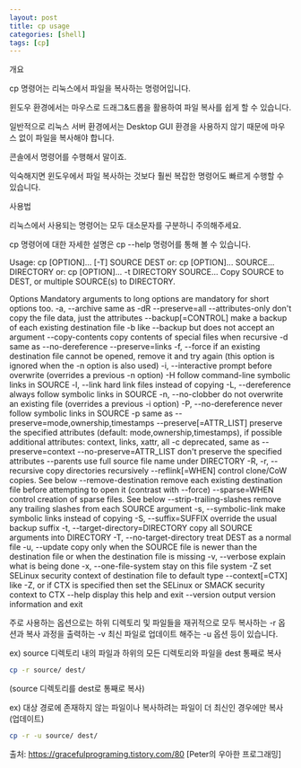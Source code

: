 ```yaml
---
layout: post
title: cp usage
categories: [shell]
tags: [cp]
---
```


개요

cp 명령어는 리눅스에서 파일을 복사하는 명령어입니다.

윈도우 환경에서는 마우스로 드래그&드롭을 활용하여 파일 복사를 쉽게 할 수 있습니다.

일반적으로 리눅스 서버 환경에서는 Desktop GUI 환경을 사용하지 않기 때문에 마우스 없이 파일을 복사해야 합니다.

콘솔에서 명령어를 수행해서 말이죠.

익숙해지면 윈도우에서 파일 복사하는 것보다 훨씬 복잡한 명령어도 빠르게 수행할 수 있습니다.



사용법

리눅스에서 사용되는 명령어는 모두 대소문자를 구분하니 주의해주세요.

cp 명령어에 대한 자세한 설명은 cp --help 명령어를 통해 볼 수 있습니다. 

Usage: cp [OPTION]... [-T] SOURCE DEST
  or:  cp [OPTION]... SOURCE... DIRECTORY
  or:  cp [OPTION]... -t DIRECTORY SOURCE...
Copy SOURCE to DEST, or multiple SOURCE(s) to DIRECTORY.


Options
Mandatory arguments to long options are mandatory for short options too.
  -a, --archive                same as -dR --preserve=all
      --attributes-only        don't copy the file data, just the attributes
      --backup[=CONTROL]       make a backup of each existing destination file
  -b                           like --backup but does not accept an argument
      --copy-contents          copy contents of special files when recursive
  -d                           same as --no-dereference --preserve=links
  -f, --force                  if an existing destination file cannot be
                                 opened, remove it and try again (this option
                                 is ignored when the -n option is also used)
  -i, --interactive            prompt before overwrite (overrides a previous -n
                                  option)
  -H                           follow command-line symbolic links in SOURCE
  -l, --link                   hard link files instead of copying
  -L, --dereference            always follow symbolic links in SOURCE
  -n, --no-clobber             do not overwrite an existing file (overrides
                                 a previous -i option)
  -P, --no-dereference         never follow symbolic links in SOURCE
  -p                           same as --preserve=mode,ownership,timestamps
      --preserve[=ATTR_LIST]   preserve the specified attributes (default:
                                 mode,ownership,timestamps), if possible
                                 additional attributes: context, links, xattr,
                                 all
  -c                           deprecated, same as --preserve=context
      --no-preserve=ATTR_LIST  don't preserve the specified attributes
      --parents                use full source file name under DIRECTORY
  -R, -r, --recursive          copy directories recursively
      --reflink[=WHEN]         control clone/CoW copies. See below
      --remove-destination     remove each existing destination file before
                                 attempting to open it (contrast with --force)
      --sparse=WHEN            control creation of sparse files. See below
      --strip-trailing-slashes  remove any trailing slashes from each SOURCE
                                 argument
  -s, --symbolic-link          make symbolic links instead of copying
  -S, --suffix=SUFFIX          override the usual backup suffix
  -t, --target-directory=DIRECTORY  copy all SOURCE arguments into DIRECTORY
  -T, --no-target-directory    treat DEST as a normal file
  -u, --update                 copy only when the SOURCE file is newer
                                 than the destination file or when the
                                 destination file is missing
  -v, --verbose                explain what is being done
  -x, --one-file-system        stay on this file system
  -Z                           set SELinux security context of destination
                                 file to default type
      --context[=CTX]          like -Z, or if CTX is specified then set the
                                 SELinux or SMACK security context to CTX
      --help     display this help and exit
      --version  output version information and exit


주로 사용하는 옵션으로는 하위 디렉토리 및 파일들을 재귀적으로 모두 복사하는 -r 옵션과 복사 과정을 출력하는 -v 최신 파일로 업데이트 해주는 -u 옵션 등이 있습니다.



ex) source 디렉토리 내의 파일과 하위의 모든 디렉토리와 파일을 dest 통째로 복사

```bash
cp -r source/ dest/
```

(source 디렉토리를 dest로 통째로 복사)



ex) 대상 경로에 존재하지 않는 파일이나 복사하려는 파일이 더 최신인 경우에만 복사 (업데이트)

```bash
cp -r -u source/ dest/
```

출처: https://gracefulprograming.tistory.com/80 [Peter의 우아한 프로그래밍]